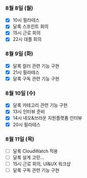### 8월 8일 (월)
- [x] 10시 필라테스
- [x] 달록 스프린트 회의
- [x] 15시 근로 회의
- [x] 22시 데플 회의

### 8월 9일 (화)
- [x] 달록 컬러 관련 기능 구현
- [x] 21시 필라테스
- [x] 달록 구독 관련 기능 구현

### 8월 10일 (수)
- [x] 달록 카테고리 관련 기능 구현
- [x] 13시 인터뷰 준비
- [x] 14시 네오&브라운 지원플랫폼 인터뷰
- [x] 20시 필라테스

### 8월 11일 (목)
- [ ] 달록 CloudWatch 적용
- [ ] 달록 설계 고민...
- [ ] 15시 근로 회의, UI&UX 워크샵
- [ ] 달록 구독 관련 기능 구현
